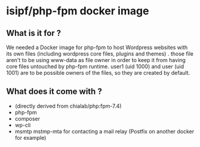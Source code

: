 # isipf/php-fpm docker image

## What is it for ?
We needed a Docker image for php-fpm to host Wordpress websites
with its own files (including wordpress core files, plugins and themes)
. those file aren't to be using www-data as file owner in order to keep it from having core files untouched by php-fpm runtime.
user1 (uid 1000) and user (uid 1001) are to be possible owners of the files, so they are created by default.

## What does it come with ?

- (directly derived from chialab/php:fpm-7.4)
- php-fpm
- composer
- wp-cli
- msmtp mstmp-mta for contacting a mail relay (Postfix on another docker for example)
